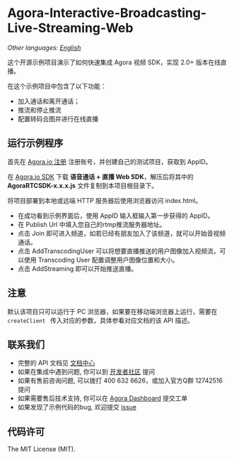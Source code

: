 # Agora-Interactive-Broadcasting-Live-Streaming-Web

*Other languages: [English](README.md)*

这个开源示例项目演示了如何快速集成 Agora 视频 SDK，实现 2.0+ 版本在线直播。

在这个示例项目中包含了以下功能：

- 加入通话和离开通话；
- 推流和停止推流
- 配置转码合图并进行在线直播

## 运行示例程序
首先在 [Agora.io 注册](https://dashboard.agora.io/cn/signup/) 注册账号，并创建自己的测试项目，获取到 AppID。

在 [Agora.io SDK](https://www.agora.io/cn/download/) 下载 **语音通话 + 直播 Web SDK**，解压后将其中的 **AgoraRTCSDK-x.x.x.js** 文件复制到本项目根目录下。

将项目部署到本地或远端 HTTP 服务器后使用浏览器访问 index.html。

- 在成功看到示例界面后，使用 AppID 输入框输入第一步获得的 AppID。
- 在 Publish Url 中填入您自己的rtmp推流服务器地址。
- 点击 Join 即可进入频道，如若已经有朋友加入了该频道，就可以开始音视频通话。
- 点击 AddTranscodingUser 可以将想要直播推送的用户图像加入视频流，可以使用 Transcoding User 配置调整用户图像位置和大小。
- 点击 AddStreaming 即可以开始推送直播。

## 注意
默认该项目只可以运行于 PC 浏览器，如果要在移动端浏览器上运行，需要在 `createClient ` 传入对应的参数，具体参看对应文档的该 API 描述。

## 联系我们

- 完整的 API 文档见 [文档中心](https://docs.agora.io/cn/)
- 如果在集成中遇到问题, 你可以到 [开发者社区](https://dev.agora.io/cn/) 提问
- 如果有售前咨询问题, 可以拨打 400 632 6626，或加入官方Q群 12742516 提问
- 如果需要售后技术支持, 你可以在 [Agora Dashboard](https://dashboard.agora.io) 提交工单
- 如果发现了示例代码的bug, 欢迎提交 [issue](https://github.com/AgoraIO/Agora-Interactive-Broadcasting-Live-Streaming-Web/issues)

## 代码许可

The MIT License (MIT).
